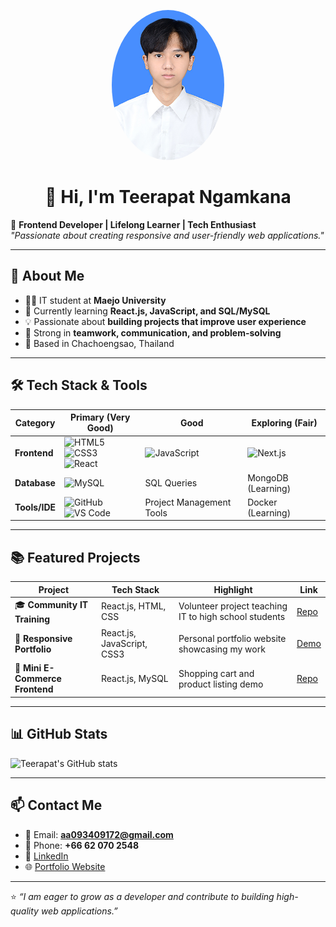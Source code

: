 <p align="center">
  <img src="https://github.com/Ballbon/Teerapat-Ngamkana/blob/main/getstudentimage.jpg?raw=true" width="180" style="border-radius:50%;" />
</p>


<h1 align="center">👋 Hi, I'm Teerapat Ngamkana</h1>

🎯 **Frontend Developer | Lifelong Learner | Tech Enthusiast**  
_"Passionate about creating responsive and user-friendly web applications."_  

---

## 🚀 About Me
- 👨‍💻 IT student at **Maejo University**  
- 🌱 Currently learning **React.js, JavaScript, and SQL/MySQL**  
- 💡 Passionate about **building projects that improve user experience**  
- 🤝 Strong in **teamwork, communication, and problem-solving**  
- 📍 Based in Chachoengsao, Thailand  

---

## 🛠️ Tech Stack & Tools  

| Category      | Primary (Very Good)                                                                                     | Good                                                                   | Exploring (Fair)                     |
|---------------|--------------------------------------------------------------------------------------------------------|------------------------------------------------------------------------|--------------------------------------|
| **Frontend**  | ![HTML5](https://img.shields.io/badge/HTML5-E34F26?style=flat&logo=html5&logoColor=white) <br> ![CSS3](https://img.shields.io/badge/CSS3-1572B6?style=flat&logo=css3&logoColor=white) <br> ![React](https://img.shields.io/badge/React-20232A?style=flat&logo=react&logoColor=61DAFB) | ![JavaScript](https://img.shields.io/badge/JavaScript-F7DF1E?style=flat&logo=javascript&logoColor=black) | ![Next.js](https://img.shields.io/badge/Next.js-000000?style=flat&logo=nextdotjs&logoColor=white) |
| **Database**  | ![MySQL](https://img.shields.io/badge/MySQL-005C84?style=flat&logo=mysql&logoColor=white)               | SQL Queries                                                            | MongoDB (Learning)                   |
| **Tools/IDE** | ![GitHub](https://img.shields.io/badge/GitHub-181717?style=flat&logo=github&logoColor=white) <br> ![VS Code](https://img.shields.io/badge/VS%20Code-0078D4?style=flat&logo=visualstudiocode&logoColor=white) | Project Management Tools                                               | Docker (Learning)                     |

---

## 📚 Featured Projects  

| Project | Tech Stack | Highlight | Link |
|---------|-----------|-----------|------|
| 🎓 **Community IT Training** | React.js, HTML, CSS | Volunteer project teaching IT to high school students | [Repo](#) |
| 📱 **Responsive Portfolio** | React.js, JavaScript, CSS3 | Personal portfolio website showcasing my work | [Demo](#) |
| 🛒 **Mini E-Commerce Frontend** | React.js, MySQL | Shopping cart and product listing demo | [Repo](#) |

---

## 📊 GitHub Stats  
![Teerapat's GitHub stats](https://github-readme-stats.vercel.app/api?username=TeerapatNgamkana&show_icons=true&theme=tokyonight)  

---

## 📫 Contact Me
- 📧 Email: **aa093409172@gmail.com**  
- 📱 Phone: **+66 62 070 2548**  
- 💼 [LinkedIn](#)  
- 🌐 [Portfolio Website](#)  

---
⭐️ *“I am eager to grow as a developer and contribute to building high-quality web applications.”*  
